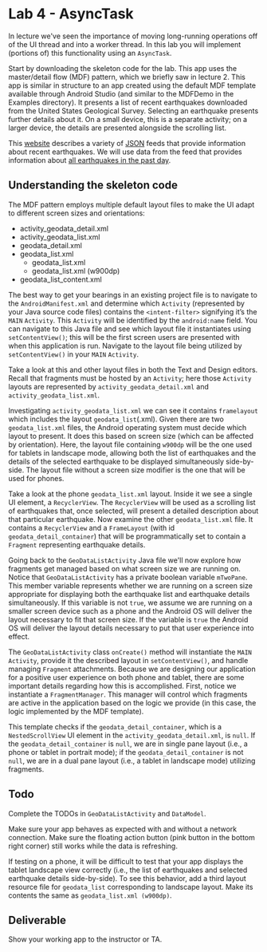 # Lab 4 - AsyncTask

In lecture we've seen the importance of moving long-running operations off of the UI thread and into a worker thread. In this lab you will implement (portions of) this functionality using an ```AsyncTask```.

Start by downloading the skeleton code for the lab.  This app uses the master/detail flow (MDF) pattern, which we briefly saw in lecture 2. This app is similar in structure to an app created using the default MDF template available through Android Studio (and similar to the MDFDemo in the Examples directory). It presents a list of recent earthquakes downloaded from the United States Geological
Survey.  Selecting an earthquake presents further details about it. On a small device, this is a separate activity; on a larger device, the details are presented alongside the scrolling list.

This [website](https://earthquake.usgs.gov/earthquakes/feed/v1.0/geojson.php) describes a variety of [JSON](http://www.json.org/) feeds that provide information about recent earthquakes. We will use data from the feed that provides information about [all earthquakes in the past day](https://earthquake.usgs.gov/earthquakes/feed/v1.0/summary/all_day.geojson).

## Understanding the skeleton code

The MDF pattern employs multiple default layout files to make the UI
adapt to different screen sizes and orientations:

* activity_geodata_detail.xml
* activity_geodata_list.xml
* geodata_detail.xml
* geodata_list.xml
  * geodata_list.xml
  * geodata_list.xml (w900dp)
* geodata_list_content.xml


The best way to get your bearings in an existing project file is to navigate to the ```AndroidManifest.xml``` and determine which ```Activity``` (represented by your Java source code files) contains the ```<intent-filter>``` signifying it’s the ```MAIN``` ```Activity```. This ```Activity``` will be identified by the ```android:name``` field.  You can navigate to this Java file and see which layout file it instantiates using ```setContentView()```; this will be the first screen users are presented with when this application is run. Navigate to the layout file being utilized by ```setContentView()``` in your ```MAIN``` ```Activity```.

Take a look at this and other layout files in both the Text and Design editors.  Recall that fragments must be hosted by an ```Activity```; here those ```Activity``` layouts are represented by ```activity_geodata_detail.xml``` and ```activity_geodata_list.xml```.

Investigating ```activity_geodata_list.xml``` we can see it contains ```framelayout``` which includes the layout ```geodata_list```(.xml). Given there are two ```geodata_list.xml``` files, the Android operating system must decide which layout to present. It does this based on screen size (which can be affected by orientation). Here, the layout file containing ```w900dp``` will be the one used for tablets in landscape mode, allowing both the list of earthquakes and the details of the selected earthquake to be displayed simultaneously side-by-side. The layout file without a screen size modifier is the one that will be used for phones.

Take a look at the phone ```geodata_list.xml``` layout. Inside it we see a single UI element, a ```RecyclerView```. The ```RecyclerView``` will be used as a scrolling list of earthquakes that, once selected, will present a detailed description about that particular earthquake. Now examine the other ```geodata_list.xml``` file. It contains a ```RecyclerView``` and a ```FrameLayout``` (with id ```geodata_detail_container```) that will be programmatically set to contain a ```Fragment``` representing earthquake details.

Going back to the ```GeoDataListActivity``` Java file we'll now explore how fragments get managed based on what screen size we are running on. Notice that ```GeoDataListActivity``` has a private boolean variable ```mTwoPane```. This member variable represents whether we are running on a screen size appropriate for displaying both the earthquake list and earthquake details simultaneously. If
this variable is not ```true```, we assume we are running on a smaller screen device such as a phone and the Android OS will deliver the layout necessary to fit that screen size. If the variable is ```true``` the Android OS will deliver the layout details necessary to put that user experience into effect.

The ```GeoDataListActivity``` class ```onCreate()``` method will instantiate the ```MAIN``` ```Activity```, provide it the described layout in ```setContentView()```, and handle managing ```Fragment``` attachments. Because we are designing our application for a positive user experience on both phone and tablet, there are some important details regarding how this is accomplished. First, notice we instantiate a ```FragmentManager```. This manager will control which fragments are active in the application based on the logic we provide
(in this case, the logic implemented by the MDF template).

This template checks if the ```geodata_detail_container```, which is a ```NestedScrollView``` UI element in the ```activity_geodata_detail.xml```, is ```null```. If the ```geodata_detail_container``` is ```null```, we are in single pane layout (i.e., a phone or tablet in portrait mode); if the ```geodata_detail_container``` is not ```null```, we are in a dual pane layout (i.e., a tablet in landscape mode) utilizing fragments.

## Todo

Complete the TODOs in ```GeoDataListActivity``` and ```DataModel```.

Make sure your app behaves as expected with and without a network connection. Make sure the floating action button (pink button in the bottom right corner) still works while the data is refreshing.

If testing on a phone, it will be difficult to test that your app displays the tablet landscape view correctly (i.e., the list of earthquakes and selected earthquake details side-by-side). To see this behavior, add a third layout resource file for ```geodata_list``` corresponding to landscape layout. Make its contents the same as ```geodata_list.xml (w900dp)```.


## Deliverable

Show your working app to the instructor or TA.
